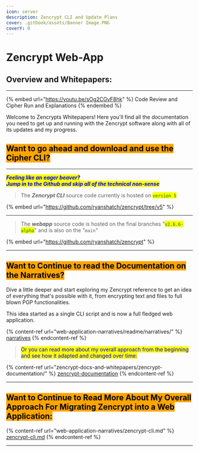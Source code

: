 ```yaml
---
icon: server
description: Zencrypt CLI and Update Plans
cover: .gitbook/assets/Banner Image.PNG
coverY: 0
---
```


# Zencrypt Web-App

## Overview and Whitepapers:

***

{% embed url="https://youtu.be/sOg2CGvF8hk" %}
Code Review and Cipher Run and Explanations
{% endembed %}

Welcome to Zencrypts Whitepapers! Here you'll find all the documentation you need to get up and running with the Zencrypt software along with all of its updates and my progress.

## <mark style="background-color:orange;">Want to go ahead and download and use the Cipher CLI?</mark>

***

_<mark style="color:blue;">**Feeling like an eager beaver?**</mark>_ \
_<mark style="color:blue;">**Jump in to the Github and skip all of the technical non-sense**</mark>_

> The _**Zencrypt CLI**_ source code currently is hosted on <mark style="color:green;">`version 5`</mark>

{% embed url="https://github.com/ryanshatch/zencrypt/tree/v5" %}

***

> The _**webapp**_ source code is  hosted on the final branches "<mark style="color:green;">`v2.6.6-alpha`</mark>" and is also on the "`main`"

{% embed url="https://github.com/ryanshatch/zencrypt" %}

***

## <mark style="background-color:orange;">Want to Continue to read the Documentation on the Narratives?</mark>

Dive a little deeper and start exploring my Zencrypt reference to get an idea of everything that's possible with it, from encrypting text and files to full blown PGP functionalities.

This idea started as a single CLI script and is now a full fledged web application.

{% content-ref url="web-application-narratives/readme/narratives/" %}
[narratives](web-application-narratives/readme/narratives/)
{% endcontent-ref %}

> <mark style="color:blue;">Or you can read more about my overall approach from the beginning and see how it adapted and changed over time:</mark>

{% content-ref url="zencrypt-docs-and-whitepapers/zencrypt-documentation/" %}
[zencrypt-documentation](zencrypt-docs-and-whitepapers/zencrypt-documentation/)
{% endcontent-ref %}

***

## <mark style="background-color:orange;">Want to Continue to Read More About My Overall Approach For Migrating Zencrypt into a Web Application:</mark>

{% content-ref url="web-application-narratives/zencrypt-cli.md" %}
[zencrypt-cli.md](web-application-narratives/zencrypt-cli.md)
{% endcontent-ref %}

***

